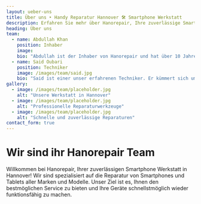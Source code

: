 ```yaml
---
layout: ueber-uns
title: Über uns ‣ Handy Reparatur Hannover 🛠️ Smartphone Werkstatt
description: Erfahren Sie mehr über Hanorepair, Ihre zuverlässige Smartphone Werkstatt in Hannover. Wir bieten schnelle und professionelle Reparaturen für Smartphones und Tablets.
heading: Über uns
team:
  - name: Abdullah Khan
    position: Inhaber
    image: 
    bio: "Abdullah ist der Inhaber von Hanorepair und hat über 10 Jahre Erfahrung in der Smartphone-Reparatur."
  - name: Said Oubari
    position: Techniker
    image: /images/team/said.jpg
    bio: "Said ist einer unser erfahrenen Techniker. Er kümmert sich um Reparaturen und unsere Geschäftskunden."
gallery:
  - image: /images/team/placeholder.jpg
    alt: "Unsere Werkstatt in Hannover"
  - image: /images/team/placeholder.jpg
    alt: "Professionelle Reparaturwerkzeuge"
  - image: /images/team/placeholder.jpg
    alt: "Schnelle und zuverlässige Reparaturen"
contact_form: true
---
```

# Wir sind ihr Hanorepair Team

Willkommen bei Hanorepair, Ihrer zuverlässigen Smartphone Werkstatt in Hannover! Wir sind spezialisiert auf die Reparatur von Smartphones und Tablets aller Marken und Modelle. Unser Ziel ist es, Ihnen den bestmöglichen Service zu bieten und Ihre Geräte schnellstmöglich wieder funktionsfähig zu machen.
